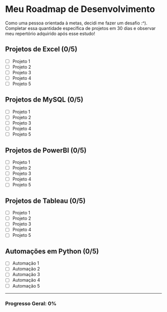 # Meu Roadmap de Desenvolvimento

Como uma pessoa orientada à metas, decidi me fazer um desafio :^). Completar essa quantidade específica de projetos em 30 dias e observar meu repertório adquirido após esse estudo!

## Projetos de Excel (0/5)
- [ ] Projeto 1
- [ ] Projeto 2
- [ ] Projeto 3
- [ ] Projeto 4
- [ ] Projeto 5

## Projetos de MySQL (0/5)
- [ ] Projeto 1
- [ ] Projeto 2
- [ ] Projeto 3
- [ ] Projeto 4
- [ ] Projeto 5

## Projetos de PowerBI (0/5)
- [ ] Projeto 1
- [ ] Projeto 2
- [ ] Projeto 3
- [ ] Projeto 4
- [ ] Projeto 5

## Projetos de Tableau (0/5)
- [ ] Projeto 1
- [ ] Projeto 2
- [ ] Projeto 3
- [ ] Projeto 4
- [ ] Projeto 5

## Automações em Python (0/5)
- [ ] Automação 1
- [ ] Automação 2
- [ ] Automação 3
- [ ] Automação 4
- [ ] Automação 5

---

### Progresso Geral: 0%



